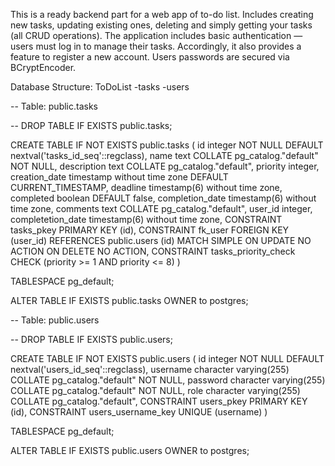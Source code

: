 This is a ready backend part for a web app of to-do list. Includes creating new tasks, updating existing ones, deleting and simply getting your tasks (all CRUD operations). The application includes basic authentication — users must log in to manage their tasks. Accordingly, it also provides a feature to register a new account. Users passwords are secured via BCryptEncoder.

Database Structure:
ToDoList
  -tasks
  -users

-- Table: public.tasks

-- DROP TABLE IF EXISTS public.tasks;

CREATE TABLE IF NOT EXISTS public.tasks
(
    id integer NOT NULL DEFAULT nextval('tasks_id_seq'::regclass),
    name text COLLATE pg_catalog."default" NOT NULL,
    description text COLLATE pg_catalog."default",
    priority integer,
    creation_date timestamp without time zone DEFAULT CURRENT_TIMESTAMP,
    deadline timestamp(6) without time zone,
    completed boolean DEFAULT false,
    completion_date timestamp(6) without time zone,
    comments text COLLATE pg_catalog."default",
    user_id integer,
    completetion_date timestamp(6) without time zone,
    CONSTRAINT tasks_pkey PRIMARY KEY (id),
    CONSTRAINT fk_user FOREIGN KEY (user_id)
        REFERENCES public.users (id) MATCH SIMPLE
        ON UPDATE NO ACTION
        ON DELETE NO ACTION,
    CONSTRAINT tasks_priority_check CHECK (priority >= 1 AND priority <= 8)
)

TABLESPACE pg_default;

ALTER TABLE IF EXISTS public.tasks
    OWNER to postgres;


-- Table: public.users

-- DROP TABLE IF EXISTS public.users;

CREATE TABLE IF NOT EXISTS public.users
(
    id integer NOT NULL DEFAULT nextval('users_id_seq'::regclass),
    username character varying(255) COLLATE pg_catalog."default" NOT NULL,
    password character varying(255) COLLATE pg_catalog."default" NOT NULL,
    role character varying(255) COLLATE pg_catalog."default",
    CONSTRAINT users_pkey PRIMARY KEY (id),
    CONSTRAINT users_username_key UNIQUE (username)
)

TABLESPACE pg_default;

ALTER TABLE IF EXISTS public.users
    OWNER to postgres;

